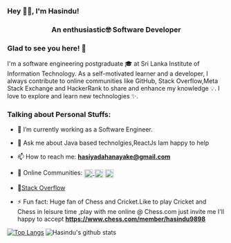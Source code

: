 ### Hey 👋🏽, I'm Hasindu!



<h3 align="center">An enthusiastic🤓 Software Developer </h3>


### Glad to see you here! 🤩 

I'm a software engineering postgraduate 🎓  at Sri Lanka Institute of Information Technology. As a self-motivated learner and a developer, I always contribute to online communities like GitHub, Stack Overflow,Meta Stack Exchange and HackerRank to share and enhance my knowledge 💡. I love to explore and learn new technologies ✨. 


### Talking about Personal Stuffs:

- 🔭 I’m currently working as a Software Engineer.

- 💬 Ask me about Java based technolgies,ReactJs Iam happy to help

- 📫 How to reach me: **hasiyadahanayake@gmail.com**

- 💬 Online Communities:  <a href="https://stackoverflow.com/users/12547954/hasindu-dahanayake?tab=profile"><img align="center" src=https://cdn.jsdelivr.net/npm/simple-icons@3.0.1/icons/stackoverflow.svg alt="Hasindu1" height="20" width="20" /> 
<a href=https://meta.stackexchange.com/users/751179/hasindu-dahanayake target="blank"><img align="center" src=https://cdn.jsdelivr.net/npm/simple-icons@3.0.1/icons/stackexchange.svg alt="Hasindu1" height="20" width="20" /></a> <a href=https://www.hackerrank.com/Hasindu1998><img align="center" src=https://cdn.jsdelivr.net/npm/simple-icons@3.0.1/icons/hackerrank.svg alt="Hasindu1998" height="20" width="20" /></a>

- 📝[Stack Overflow](https://stackoverflow.com/users/12547954/hasindu-dahanayake?tab=profile)

- ⚡ Fun fact: Huge fan of Chess and Cricket.Like to play Cricket and Chess in leisure time ,play with me online @ Chess.com just invite me I'll happy to accept **https://www.chess.com/member/hasindu9898**

[![Top Langs](https://github-readme-stats.vercel.app/api/top-langs/?username=hasindu1)](https://github.com/hasindu1/github-readme-stats) ![Hasindu's github stats](https://github-readme-stats.vercel.app/api?username=hasindu1&show_icons=true) <Br>
